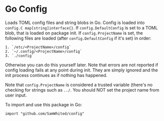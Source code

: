 # Go Config

Loads TOML config files and string blobs in Go. Config is loaded into `config.C map[string]interface{}`. If
`config.DefaultConfig` is set to a TOML blob, that is loaded on package init. If `config.ProjectName` is set, the
following files are loaded (after `config.DefaultConfig` if it's set) in order:

	1. `/etc/<ProjectName>/config`
	2. `~/.config/<ProjectName>/config`
	3. `./config`

Otherwise you can do this yourself later. Note that errors are not reported if config loading fails at any point during
init. They are simply ignored and the init process continues as if nothing has happened.

Note that `config.ProjectName` is considered a trusted variable (there's no checking for strings such as `../`. You
should NOT set the project name from user input.

To import and use this package in Go:

    import "github.com/SamWhited/config"
